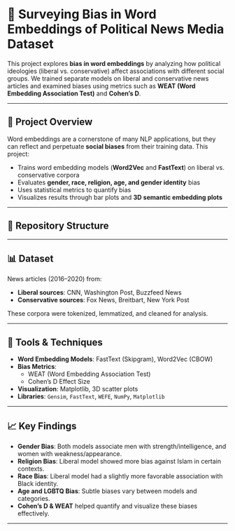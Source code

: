 # 🧠 Surveying Bias in Word Embeddings of Political News Media Dataset

This project explores **bias in word embeddings** by analyzing how political ideologies (liberal vs. conservative) affect associations with different social groups. We trained separate models on liberal and conservative news articles and examined biases using metrics such as **WEAT (Word Embedding Association Test)** and **Cohen’s D**.

---

## 📌 Project Overview

Word embeddings are a cornerstone of many NLP applications, but they can reflect and perpetuate **social biases** from their training data. This project:

- Trains word embedding models (**Word2Vec** and **FastText**) on liberal vs. conservative corpora
- Evaluates **gender, race, religion, age, and gender identity** bias
- Uses statistical metrics to quantify bias
- Visualizes results through bar plots and **3D semantic embedding plots**

---

## 📁 Repository Structure


---

## 📊 Dataset

News articles (2016–2020) from:

- **Liberal sources**: CNN, Washington Post, Buzzfeed News
- **Conservative sources**: Fox News, Breitbart, New York Post

These corpora were tokenized, lemmatized, and cleaned for analysis.

---

## 🧪 Tools & Techniques

- **Word Embedding Models**: FastText (Skipgram), Word2Vec (CBOW)
- **Bias Metrics**:
  - WEAT (Word Embedding Association Test)
  - Cohen’s D Effect Size
- **Visualization**: Matplotlib, 3D scatter plots
- **Libraries**: `Gensim`, `FastText`, `WEFE`, `NumPy`, `Matplotlib`

---

## 📈 Key Findings

- **Gender Bias**: Both models associate men with strength/intelligence, and women with weakness/appearance.
- **Religion Bias**: Liberal model showed more bias against Islam in certain contexts.
- **Race Bias**: Liberal model had a slightly more favorable association with Black identity.
- **Age and LGBTQ Bias**: Subtle biases vary between models and categories.
- **Cohen’s D & WEAT** helped quantify and visualize these biases effectively.

---

